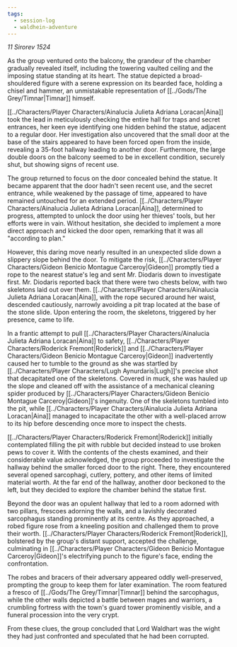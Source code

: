 ```yaml
---
tags:
  - session-log
  - waldhein-adventure
---
```

*11 Sirorev 1524*

As the group ventured onto the balcony, the grandeur of the chamber gradually revealed itself, including the towering vaulted ceiling and the imposing statue standing at its heart. The statue depicted a broad-shouldered figure with a serene expression on its bearded face, holding a chisel and hammer, an unmistakable representation of [[../Gods/The Grey/Timnar|Timnar]] himself.

[[../Characters/Player Characters/Ainalucia Julieta Adriana Loracan|Aina]] took the lead in meticulously checking the entire hall for traps and secret entrances, her keen eye identifying one hidden behind the statue, adjacent to a regular door. Her investigation also uncovered that the small door at the base of the stairs appeared to have been forced open from the inside, revealing a 35-foot hallway leading to another door. Furthermore, the large double doors on the balcony seemed to be in excellent condition, securely shut, but showing signs of recent use.

The group returned to focus on the door concealed behind the statue. It became apparent that the door hadn't seen recent use, and the secret entrance, while weakened by the passage of time, appeared to have remained untouched for an extended period. [[../Characters/Player Characters/Ainalucia Julieta Adriana Loracan|Aina]], determined to progress, attempted to unlock the door using her thieves' tools, but her efforts were in vain. Without hesitation, she decided to implement a more direct approach and kicked the door open, remarking that it was all "according to plan."

However, this daring move nearly resulted in an unexpected slide down a slippery slope behind the door. To mitigate the risk, [[../Characters/Player Characters/Gideon Benicio Montague Carceroy|Gideon]] promptly tied a rope to the nearest statue's leg and sent Mr. Diodaris down to investigate first. Mr. Diodaris reported back that there were two chests below, with two skeletons laid out over them. [[../Characters/Player Characters/Ainalucia Julieta Adriana Loracan|Aina]], with the rope secured around her waist, descended cautiously, narrowly avoiding a pit trap located at the base of the stone slide. Upon entering the room, the skeletons, triggered by her presence, came to life.

In a frantic attempt to pull [[../Characters/Player Characters/Ainalucia Julieta Adriana Loracan|Aina]] to safety, [[../Characters/Player Characters/Roderick Fremont|Roderick]] and [[../Characters/Player Characters/Gideon Benicio Montague Carceroy|Gideon]] inadvertently caused her to tumble to the ground as she was startled by [[../Characters/Player Characters/Lugh Aynurdaris|Lugh]]'s precise shot that decapitated one of the skeletons. Covered in muck, she was hauled up the slope and cleaned off with the assistance of a mechanical cleaning spider produced by [[../Characters/Player Characters/Gideon Benicio Montague Carceroy|Gideon]]'s ingenuity. One of the skeletons tumbled into the pit, while [[../Characters/Player Characters/Ainalucia Julieta Adriana Loracan|Aina]] managed to incapacitate the other with a well-placed arrow to its hip before descending once more to inspect the chests.

[[../Characters/Player Characters/Roderick Fremont|Roderick]] initially contemplated filling the pit with rubble but decided instead to use broken pews to cover it. With the contents of the chests examined, and their considerable value acknowledged, the group proceeded to investigate the hallway behind the smaller forced door to the right. There, they encountered several opened sarcophagi, cutlery, pottery, and other items of limited material worth. At the far end of the hallway, another door beckoned to the left, but they decided to explore the chamber behind the statue first.

Beyond the door was an opulent hallway that led to a room adorned with two pillars, frescoes adorning the walls, and a lavishly decorated sarcophagus standing prominently at its centre. As they approached, a robed figure rose from a kneeling position and challenged them to prove their worth. [[../Characters/Player Characters/Roderick Fremont|Roderick]], bolstered by the group's distant support, accepted the challenge, culminating in [[../Characters/Player Characters/Gideon Benicio Montague Carceroy|Gideon]]'s electrifying punch to the figure's face, ending the confrontation.

The robes and bracers of their adversary appeared oddly well-preserved, prompting the group to keep them for later examination. The room featured a fresco of [[../Gods/The Grey/Timnar|Timnar]] behind the sarcophagus, while the other walls depicted a battle between mages and warriors, a crumbling fortress with the town's guard tower prominently visible, and a funeral procession into the very crypt.

From these clues, the group concluded that Lord Waldhart was the wight they had just confronted and speculated that he had been corrupted.
